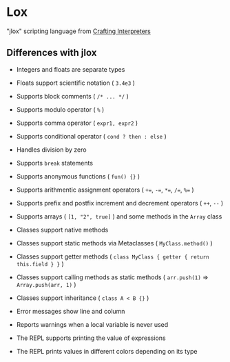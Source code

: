 # Lox

"jlox" scripting language from [Crafting Interpreters](https://www.craftinginterpreters.com)

## Differences with jlox

- Integers and floats are separate types
- Floats support scientific notation ( `3.4e3` )
- Supports block comments ( `/* ... */` )
- Supports modulo operator ( `%` )
- Supports comma operator ( `expr1, expr2` )
- Supports conditional operator ( `cond ? then : else` )
- Handles division by zero
- Supports `break` statements
- Supports anonymous functions ( `fun() {}` )
- Supports arithmentic assignment operators ( `+=`, `-=`, `*=`, `/=`, `%=` )
- Supports prefix and postfix increment and decrement operators ( `++`, `--` )
- Supports arrays ( `[1, "2", true]` ) and some methods in the `Array` class
- Classes support native methods
- Classes support static methods via Metaclasses ( `MyClass.method()` )
- Classes support getter methods ( `class MyClass { getter { return this.field } }` )
- Classes support calling methods as static methods ( `arr.push(1)` => `Array.push(arr, 1)` )
- Classes support inheritance ( `class A < B {}` )

- Error messages show line and column
- Reports warnings when a local variable is never used
- The REPL supports printing the value of expressions
- The REPL prints values in different colors depending on its type
